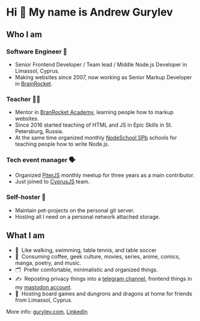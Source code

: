 # Hi 👋 My name is Andrew Gurylev

## Who I am
### **Software Engineer** 💼
* Senior Frontend Developer / Team lead / Middle Node.js Developer in Limassol, Cyprus.
* Making websites since 2007, now working as Senior Markup Developer in [BrainRocket](https://www.brainrocket.com/).
### **Teacher** 👨‍🏫
* Mentor in [BranRocket Academy](https://www.brainrocket.com/broacademy), learning people how to markup websites.
* Since 2016 started teaching of HTML and JS in Epic Skills in St. Petersburg, Russia.
* At the same time organized monthly [NodeSchool SPb](http://nodeschool.io/spb) schools for teaching people how to write Node.js.
### **Tech event manager** 🗣️
* Organized [PiterJS](https://piterjs.org/) monthly meetup for three years as a main contributor.
* Just joined to [CyprusJS](https://cyprusjs.org/) team.
### Self-hoster 🦾
* Maintain pet-projects on the personal git server.
* Hosting all I need on a personal network attached storage.

## What I am
- 🏅&nbsp; Like walking, swimming, table tennis, and table soccer
- 🤩&nbsp; Consuming coffee, geek culture, movies, series, anime, comics, manga, poetry, and music.
- 🗂&nbsp; Prefer comfortable, minimalistic and organized things.
- ✍️&nbsp; Reposting privacy things into a [telegram channel](https://t.me/ruprivacy), frontend things in my [mastodon account](https://c.im/@fogrew).
- 🎲&nbsp; Hosting board games and dungrons and dragons at home for friends from Limassol, Cyprus.

More info: [gurylev.com](https://gurylev.com/), [LinkedIn](https://www.linkedin.com/in/fogrew/)
